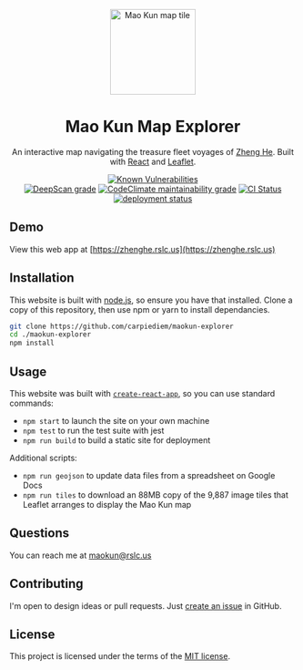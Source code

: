 <p align="center">
  <a href="https://zhenghe.rslc.us/" rel="noopener" target="_blank"><img width="150" src="https://barbierilow.faculty.history.ucsb.edu/Research/ZhengHeMapZoomify/ZhengHe/TileGroup0/6-51-0.jpg" alt="Mao Kun map tile"></a></p>
</p>

<h1 align="center">Mao Kun Map Explorer</h1>

<div align="center">

An interactive map navigating the treasure fleet voyages of [Zheng He](https://en.wikipedia.org/wiki/Zheng_He). Built with [React](https://reactjs.org/) and [Leaflet](https://leafletjs.com/).

<!-- [![codecov](https://codecov.io/gh/carpiediem/maokun-explorer/branch/main/graph/badge.svg)](https://codecov.io/gh/carpiediem/maokun-explorer) -->

[![Known Vulnerabilities](https://snyk.io/test/github/carpiediem/maokun-explorer/badge.svg?targetFile=package.json)](https://snyk.io/test/github/carpiediem/maokun-explorer?targetFile=package.json)  
[![DeepScan grade](https://deepscan.io/api/teams/10561/projects/14301/branches/262892/badge/grade.svg)](https://deepscan.io/dashboard/#view=project&tid=10561&pid=14301&bid=262892)
[![CodeClimate maintainability grade](https://img.shields.io/codeclimate/maintainability/carpiediem/maokun-explorer)](https://codeclimate.com/github/carpiediem/maokun-explorer)
[![CI Status](https://img.shields.io/github/workflow/status/carpiediem/maokun-explorer/Node%20CI)](https://github.com/carpiediem/maokun-explorer/actions?query=workflow%3A%22Node+CI%22)
[![deployment status](https://img.shields.io/website?label=zhenghe.rslc.us&url=https%3A%2F%2Fzhenghe.rslc.us)](https://zhenghe.rslc.us)

</div>

## Demo

View this web app at [https://zhenghe.rslc.us](https://zhenghe.rslc.us)

## Installation

This website is built with [node.js](https://nodejs.org/), so ensure you have that installed. Clone a copy of this repository, then use npm or yarn to install dependancies.

```sh
git clone https://github.com/carpiediem/maokun-explorer
cd ./maokun-explorer
npm install
```

## Usage

This website was built with [`create-react-app`](https://reactjs.org/docs/create-a-new-react-app.html), so you can use standard commands:

- `npm start` to launch the site on your own machine
- `npm test` to run the test suite with jest
- `npm run build` to build a static site for deployment

Additional scripts:

- `npm run geojson` to update data files from a spreadsheet on Google Docs
- `npm run tiles` to download an 88MB copy of the 9,887 image tiles that Leaflet arranges to display the Mao Kun map

## Questions

You can reach me at maokun@rslc.us

## Contributing

I'm open to design ideas or pull requests. Just [create an issue](https://github.com/carpiediem/maokun-explorer/issues) in GitHub.

## License

This project is licensed under the terms of the
[MIT license](/LICENSE).
